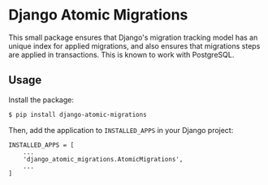 # Django Atomic Migrations

This small package ensures that Django's migration tracking model has an
unique index for applied migrations, and also ensures that migrations
steps are applied in transactions. This is known to work with
PostgreSQL.

## Usage

Install the package:
```bash
$ pip install django-atomic-migrations
```
Then, add the application to `INSTALLED_APPS` in your Django project:
```
INSTALLED_APPS = [
	...
	'django_atomic_migrations.AtomicMigrations',
	...
]
```
